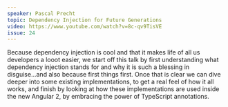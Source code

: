 ```yaml
---
speaker: Pascal Precht
topic: Dependency Injection for Future Generations
video: https://www.youtube.com/watch?v=8c-qv9TisVE
issue: 24
---
```


Because dependency injection is cool and that it makes life of all us developers a looot easier, we start off this talk by first understanding what dependency injection stands for and why it is such a blessing in disguise...and also because first things first. Once that is clear we can dive deeper into some existing implementations, to get a real feel of how it all works, and finish by looking at how these implementations are used inside the new Angular 2, by embracing the power of TypeScript annotations.

